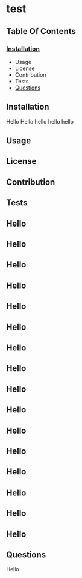 # test
## Table Of Contents
### [Installation](##Installation) 
* Usage
* License
* Contribution
* Tests
* [Questions](##Questions)
## Installation
Hello
Hello
hello
hello
hello
## Usage
## License
## Contribution
## Tests
## Hello
## Hello
## Hello
## Hello
## Hello
## Hello
## Hello
## Hello
## Hello
## Hello
## Hello
## Hello
## Hello
## Hello
## Hello
## Hello
## Questions
Hello